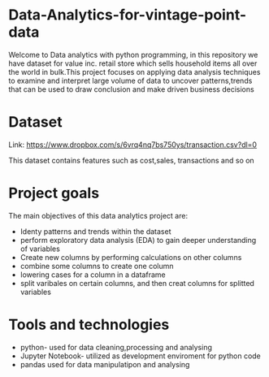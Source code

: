 # Data-Analytics-for-vintage-point-data

Welcome to Data analytics with python programming, in this repository we have dataset for value inc. retail store which sells household items all over the world in bulk.This project focuses on applying data analysis techniques to examine and interpret large volume of data to uncover patterns,trends that can be used to draw conclusion and make driven business decisions

# Dataset
Link: https://www.dropbox.com/s/6vrq4nq7bs750ys/transaction.csv?dl=0

This dataset contains features such as cost,sales, transactions and so on

# Project goals
The main objectives of this data analytics project are:

- Identy patterns and trends within the dataset
- perform exploratory data analysis (EDA) to gain deeper understanding of variables
- Create new columns by performing calculations on other columns
- combine some columns to create one column
- lowering cases for a column in a dataframe
-  split varibales on certain columns, and then creat columns for splitted variables

# Tools and technologies 
- python- used for data cleaning,processing and analysing
- Jupyter Notebook- utilized as development enviroment for python code
- pandas used for data manipulatipon and analysing
